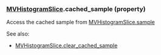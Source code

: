 ### [MVHistogramSlice](MVHistogramSlice.md).cached_sample (property)




Access the cached sample from [MVHistogramSlice.sample](MVHistogramSlice.sample.md)

See also:

* [MVHistogramSlice.clear_cached_sample](MVHistogramSlice.clear_cached_sample.md)

